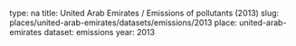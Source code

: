 type: na
title: United Arab Emirates / Emissions of pollutants (2013)
slug: places/united-arab-emirates/datasets/emissions/2013
place: united-arab-emirates
dataset: emissions
year: 2013
